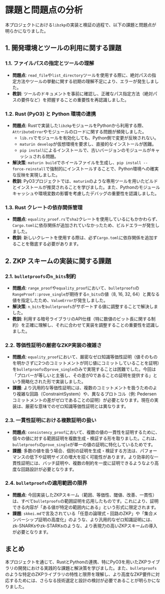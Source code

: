 # 課題と問題点の分析

本プロジェクトにおける`libzkp`の実装と検証の過程で、以下の課題と問題点が明らかになりました。

## 1. 開発環境とツールの利用に関する課題

### 1.1. ファイルパスの指定とツールの理解
- **問題点**: `read_file`や`list_directory`ツールを使用する際に、絶対パスの指定方法やツールの挙動に関する初期の理解不足により、エラーが発生しました。
- **教訓**: ツールのドキュメントを事前に確認し、正確なパス指定方法（絶対パスの要件など）を把握することの重要性を再認識しました。

### 1.2. Rust (PyO3) と Python 環境の連携
- **問題点**: Rustで実装した`libzkp`モジュールをPythonから利用する際、`AttributeError`やモジュールのロードに関する問題が頻発しました。
    - `lib.rs`でモジュールを有効化しても、Python側で変更が反映されない。
    - `maturin develop`が仮想環境を要求し、直接的なインストールが困難。
    - `pip install`によるインストールで、古いバージョンのモジュールがキャッシュされる問題。
- **解決策**: `maturin build`でホイールファイルを生成し、`pip install --force-reinstall`で強制的にインストールすることで、Python環境への確実な反映を実現しました。
- **教訓**: PyO3プロジェクトでは、`maturin`のような専用ツールを用いたビルドとインストールが推奨されることを学びました。また、Pythonのモジュールキャッシュや環境変数の影響を考慮したデバッグの重要性を認識しました。

### 1.3. Rust クレートの依存関係管理
- **問題点**: `equality_proof.rs`で`sha2`クレートを使用しているにもかかわらず、`Cargo.toml`に依存関係が追加されていなかったため、ビルドエラーが発生しました。
- **教訓**: 新しいクレートを使用する際は、必ず`Cargo.toml`に依存関係を追加することを徹底する必要があります。

## 2. ZKP スキームの実装に関する課題

### 2.1. `bulletproofs`の`n_bits`制約
- **問題点**: `range_proof`や`equality_proof`において、`bulletproofs`の`RangeProof::prove_single`が期待する`n_bits`の値（8, 16, 32, 64）と異なる値を指定したため、`ValueError`が発生しました。
- **解決策**: `n_bits`を`bulletproofs`がサポートする値に調整することで解決しました。
- **教訓**: 利用する暗号ライブラリのAPI仕様（特に数値のビット長に関する制約）を正確に理解し、それに合わせて実装を調整することの重要性を認識しました。

### 2.2. 等価性証明の厳密なZKP実装の複雑さ
- **問題点**: `equality_proof`において、厳密なゼロ知識等価性証明（値そのものを明かさずに2つのコミットメントが同じ値にコミットしていることを証明）を`bulletproofs`の`prove_single`のみで実現することは困難でした。今回は「プロバーが等しいと主張し、その差が0であることの証明を提供する」という簡略化された形で実装しました。
- **課題**: より汎用的な等価性証明には、複数のコミットメントを扱うためのより複雑な回路（ConstraintSystem）や、異なるプロトコル（例: Pedersenコミットメントの差がゼロであることの証明）が必要となります。現在の実装は、厳密な意味でのゼロ知識等価性証明とは異なります。

### 2.3. 一貫性証明における複数証明の扱い
- **問題点**: `consistency_proof`において、複数の値の一貫性を証明するために、個々の値に対する範囲証明を複数生成・検証する形を取りました。これは、`bulletproofs`の`prove_single`が単一の値の証明に特化しているためです。
- **課題**: 多数の値を扱う場合、個別の証明を生成・検証する方法は、パフォーマンスの低下や証明サイズの増大を招く可能性があります。より効率的な一貫性証明には、バッチ証明や、複数の制約を一度に証明できるようなより高度な回路設計が必要となります。

### 2.4. `bulletproofs`の適用範囲の限界
- **問題点**: 今回実装したZKPスキーム（範囲、等価性、閾値、改善、一貫性）は、すべて`bulletproofs`の範囲証明を応用したものです。これにより、証明できる内容が「ある値が特定の範囲内にある」という形式に限定されます。
- **課題**: `skkei.md`で言及されている「任意の論理式・回路のZKP」や「集合メンバーシップ証明の高度化」のような、より汎用的なゼロ知識証明には、zk-SNARKsやzk-STARKsのような、より表現力の高いZKPスキームの導入が必要となります。

## まとめ

本プロジェクトを通じて、RustとPythonの連携、特にPyO3を用いたZKPライブラリの開発における実践的な課題と解決策を学びました。また、`bulletproofs`のような特定のZKPライブラリの特性と限界を理解し、より高度なZKP要件に対応するためには、さらなる技術選定と設計の検討が必要であることが明らかになりました。
